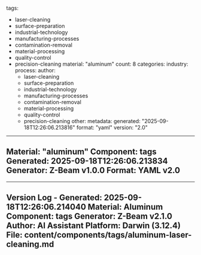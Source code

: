 tags:
  - laser-cleaning
  - surface-preparation
  - industrial-technology
  - manufacturing-processes
  - contamination-removal
  - material-processing
  - quality-control
  - precision-cleaning
material: "aluminum"
count: 8
categories:
  industry:
  process:
  author:
    - laser-cleaning
    - surface-preparation
    - industrial-technology
    - manufacturing-processes
    - contamination-removal
    - material-processing
    - quality-control
    - precision-cleaning
  other:
metadata:
  generated: "2025-09-18T12:26:06.213816"
  format: "yaml"
  version: "2.0"

---
Material: "aluminum"
Component: tags
Generated: 2025-09-18T12:26:06.213834
Generator: Z-Beam v1.0.0
Format: YAML v2.0
---

---
Version Log - Generated: 2025-09-18T12:26:06.214040
Material: Aluminum
Component: tags
Generator: Z-Beam v2.1.0
Author: AI Assistant
Platform: Darwin (3.12.4)
File: content/components/tags/aluminum-laser-cleaning.md
---